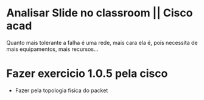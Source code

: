 # Analisar Slide no classroom || Cisco acad

Quanto mais tolerante a falha é uma rede, mais cara ela é, pois necessita de mais equipamentos, mais recursos...

# Fazer exercicio 1.0.5 pela cisco
- Fazer pela topologia fisica do packet
